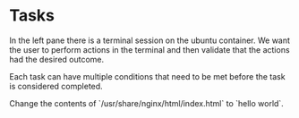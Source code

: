 # Tasks

In the left pane there is a terminal session on the ubuntu container.
We want the user to perform actions in the terminal and then validate that the actions had the desired outcome.

Each task can have multiple conditions that need to be met before the task is considered completed. 


<instruqt-task id="edit_html">
  Change the contents of `/usr/share/nginx/html/index.html` to `hello world`.
</instruqt-task>